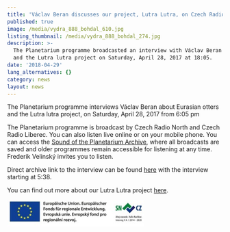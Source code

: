 ```yaml
---
title: 'Václav Beran discusses our project, Lutra Lutra, on Czech Radio'
published: true
image: /media/vydra_888_bohdal_610.jpg
listing_thumbnail: /media/vydra_888_bohdal_274.jpg
description: >-
  The Planetarium programme broadcasted an interview with Václav Beran on otters
  and the Lutra lutra project on Saturday, April 28, 2017 at 18:05.
date: '2018-04-29'
lang_alternatives: {}
category: news
layout: news
---
```

The Planetarium programme interviews Václav Beran about Eurasian otters and the Lutra lutra project, on Saturday, April 28, 2017 from 6:05 pm

The Planetarium programme is broadcast by Czech Radio North and Czech Radio Liberec. You can also listen live online or on your mobile phone. You can access the [Sound of the Planetarium Archive](https://www.rozhlas.cz/planetarium), where all broadcasts are saved and older programmes remain accessible for listening at any time. Frederik Velinský invites you to listen.

Direct archive link to the interview can be found [here](http://prehravac.rozhlas.cz/audio/4001530) with the interview starting at 5:38.

You can find out more about our Lutra Lutra project [here](https://www.vydryonline.cz/projekty/projekt-lutra-lutra).

![](/media/spojene-loga_320.jpg)
